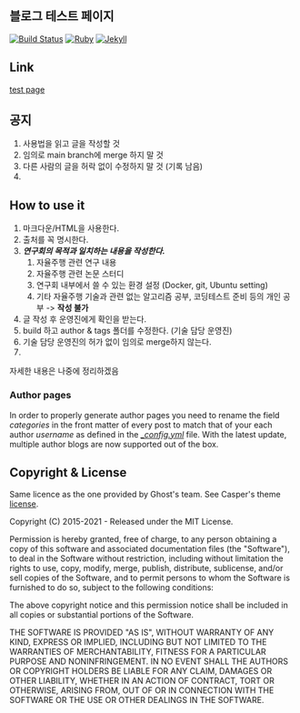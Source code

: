 ## 블로그 테스트 페이지

[![Build Status](https://github.com/jekyllt/jasper/actions/workflows/jekyll_build.yml/badge.svg)](https://github.com/jekyllt/jasper/actions/workflows/jekyll_build.yml)
[![Ruby](https://img.shields.io/badge/ruby-2.6.3-blue.svg?style=flat)](http://travis-ci.org/jekyllt/jasper)
[![Jekyll](https://img.shields.io/badge/jekyll-3.9.0-blue.svg?style=flat)](http://travis-ci.org/jekyllt/jasper)



## Link

[test page](https://KOREATECH-KROAD.github.io/)

## 공지

1. 사용법을 읽고 글을 작성할 것
2. 임의로 main branch에 merge 하지 말 것
3. 다른 사람의 글을 허락 없이 수정하지 말 것 (기록 남음)
4. 
<!-- 
## Screenshots

**Home page**
![home page](https://raw.githubusercontent.com/jekyllt/jasper/master/assets/images/jasper_screen1.png) -->

<!-- **Post page**
![post page](https://raw.githubusercontent.com/jekyllt/jasper/master/assets/images/jasper_screen2.png)

**Author page**
![author page](https://raw.githubusercontent.com/jekyllt/jasper/master/assets/images/jasper_screen3.png)

**Related posts page**
![tag page](https://raw.githubusercontent.com/jekyllt/jasper/master/assets/images/jasper_screen4.png)

**Tags page with opened sidebar**
![sidebar page](https://raw.githubusercontent.com/jekyllt/jasper/master/assets/images/jasper_screen5.png)

**404 page**
![related page](https://raw.githubusercontent.com/jekyllt/jasper/master/assets/images/jasper_screen6.png) -->

## How to use it
1. 마크다운/HTML을 사용한다.
2. 출처를 꼭 명시한다.
3. ***연구회의 목적과 일치하는 내용을 작성한다.***
   1. 자율주행 관련 연구 내용
   2. 자율주행 관련 논문 스터디
   3. 연구회 내부에서 쓸 수 있는 환경 설정 (Docker, git, Ubuntu setting)
   4. 기타 자율주행 기술과 관련 없는 알고리즘 공부, 코딩테스트 준비 등의 개인 공부 -> **작성 불가**
4. 글 작성 후 운영진에게 확인을 받는다.
5. build 하고 author & tags 폴더를 수정한다. (기술 담당 운영진)
6. 기술 담당 운영진의 허가 없이 임의로 merge하지 않는다.
7. 

자세한 내용은 나중에 정리하겠음

### Author pages

In order to properly generate author pages you need to rename the field *categories* in the front matter of every post to match that of your each author *username* as defined in the *[\_config.yml](_config.yml)* file.
With the latest update, multiple author blogs are now supported out of the box.



## Copyright & License

Same licence as the one provided by Ghost's team. See Casper's theme [license](GHOST.txt).

Copyright (C) 2015-2021 - Released under the MIT License.

Permission is hereby granted, free of charge, to any person obtaining a copy of this software and associated documentation files (the "Software"), to deal in the Software without restriction, including without limitation the rights to use, copy, modify, merge, publish, distribute, sublicense, and/or sell copies of the Software, and to permit persons to whom the Software is furnished to do so, subject to the following conditions:

The above copyright notice and this permission notice shall be included in all copies or substantial portions of the Software.

THE SOFTWARE IS PROVIDED "AS IS", WITHOUT WARRANTY OF ANY KIND, EXPRESS OR IMPLIED, INCLUDING BUT NOT LIMITED TO THE WARRANTIES OF MERCHANTABILITY, FITNESS FOR A PARTICULAR PURPOSE AND
NONINFRINGEMENT. IN NO EVENT SHALL THE AUTHORS OR COPYRIGHT HOLDERS BE LIABLE FOR ANY CLAIM, DAMAGES OR OTHER LIABILITY, WHETHER IN AN ACTION OF CONTRACT, TORT OR OTHERWISE, ARISING FROM, OUT OF OR IN CONNECTION WITH THE SOFTWARE OR THE USE OR OTHER DEALINGS IN THE SOFTWARE.
